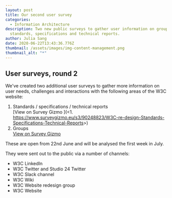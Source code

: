 ```yaml
---
layout: post
title: Our second user survey
categories:
  - Information Architecture
description: Two new public surveys to gather user information on groups,
  standards, specifications and technical reports.
author: Julia Sang
date: 2020-06-22T13:43:36.776Z
thumbnail: /assets/images/img-content-management.png
thumbnail_alt: "*"
---
```

## User surveys, round 2

We've created two additional user surveys to gather more information on user needs, challenges and interactions with the following areas of the W3C website:

1. Standards / specifications / technical reports\
   [View on Survey Gizmo ](<1. <https://www.surveygizmo.eu/s3/90248823/W3C-re-design-Standards-Specifications-Technical-Reports>>)
2. Groups [](https://www.surveygizmo.eu/s3/90248825/W3C-re-design-Groups)\
   [View on Survey Gizmo](https://www.surveygizmo.eu/s3/90248825/W3C-re-design-Groups)

These are open from 22nd June and will be analysed the first week in July.

They were sent out to the public via a number of channels:

* W3C LinkedIn
* W3C Twitter and Studio 24 Twitter
* W3C Slack channel
* W3C Wiki
* W3C Website redesign group
* W3C Website